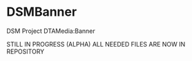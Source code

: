 DSMBanner
=========

DSM Project DTAMedia:Banner


STILL IN PROGRESS (ALPHA)
ALL NEEDED FILES ARE NOW IN REPOSITORY
